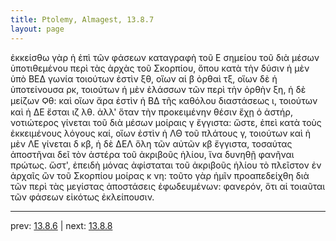 ```yaml
---
title: Ptolemy, Almagest, 13.8.7
layout: page
---
```


ἐκκείσθω γὰρ ἡ ἐπὶ τῶν φάσεων καταγραφὴ τοῦ Ε σημείου τοῦ διὰ μέσων ὑποτιθεμένου περὶ τὰς ἀρχὰς τοῦ Σκορπίου, ὅπου κατὰ τὴν δύσιν ἡ μὲν ὑπὸ ΒΕΔ γωνία τοιούτων ἐστὶν ξθ, οἵων αἱ β ὀρθαὶ τξ, οἵων δὲ ἡ ὑποτείνουσα ρκ, τοιούτων ἡ μὲν ἐλάσσων τῶν περὶ τὴν ὀρθὴν ξη, ἡ δὲ μείζων Ϙθ: καὶ οἵων ἄρα ἐστὶν ἡ ΒΔ τῆς καθόλου διαστάσεως ι, τοιούτων καὶ ἡ ΔΕ ἔσται ιζ λθ. ἀλλ' ὅταν τὴν προκειμένην θέσιν ἔχῃ ὁ ἀστήρ, νοτιώτερος γίνεται τοῦ διὰ μέσων μοίραις γ ἔγγιστα: ὥστε, ἐπεὶ κατὰ τοὺς ἐκκειμένους λόγους καί, οἵων ἐστὶν ἡ ΛΘ τοῦ πλάτους γ, τοιούτων καὶ ἡ μὲν ΛΕ γίνεται δ κβ, ἡ δὲ ΔΕΛ ὅλη τῶν αὐτῶν κβ ἔγγιστα, τοσαύτας ἀποστῆναι δεῖ τὸν ἀστέρα τοῦ ἀκριβοῦς ἡλίου, ἵνα δυνηθῇ φανῆναι πρώτως. ὥστ', ἐπειδὴ μόνας ἀφίσταται τοῦ ἀκριβοῦς ἡλίου τὸ πλεῖστον ἐν ἀρχαῖς ὢν τοῦ Σκορπίου μοίρας κ νη: τοῦτο γὰρ ἡμῖν προαπεδείχθη διὰ τῶν περὶ τὰς μεγίστας ἀποστάσεις ἐφωδευμένων: φανερόν, ὅτι αἱ τοιαῦται τῶν φάσεων εἰκότως ἐκλείπουσιν. 

---

prev: [13.8.6](../13.8.6/) | next: [13.8.8](../13.8.8/)

